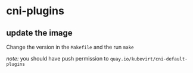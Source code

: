 # cni-plugins

## update the image

Change the version in the `Makefile` and the run `make`

*note:* you should have push permission to `quay.io/kubevirt/cni-default-plugins`